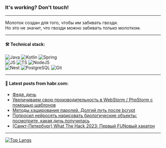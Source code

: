 ### It's working? Don't touch!

---
Молоток создан для того, чтобы им забивать гвозди. <br>
Но это не значит, что гвозди можно забивать только молотком.

---

#### 🛠️ Technical stack:

![Java](https://img.shields.io/badge/Java-informational?logo=Oracle&style=flat&logoColor=white&color=FF4500)
![Kotlin](https://img.shields.io/badge/Kotlin-informational?logo=Kotlin&style=flat&logoColor=white&color=774D97)
![Spring](https://img.shields.io/badge/SpringBoot-informational?logo=SpringBoot&style=flat&logoColor=white&color=6DB33F) <br>
![JS](https://img.shields.io/badge/JS-informational?logo=javaScript&style=flat&logoColor=black&color=F7Df1E)
![TS](https://img.shields.io/badge/TypeScript-informational?logo=typeScript&style=flat&logoColor=black&color=0667A8)
![NodeJS](https://img.shields.io/badge/NodeJS-informational?logo=node.js&style=flat&logoColor=white&color=70A760) <br>
![Nest](https://img.shields.io/badge/NestJS-informational?logo=NestJS&style=flat&logoColor=white&color=E0234E)
![PostgreSQL](https://img.shields.io/badge/PostgreSQL-informational?logo=PostgreSQL&style=flat&logoColor=white&color=DAA520)
![Git](https://img.shields.io/badge/Git-informational?logo=git&style=flat&logoColor=white&color=778899)

___

#### 💬 Latest posts from habr.com:

<!-- BLOG-POST-LIST:START -->
- [Федя, дичь](https://habr.com/ru/articles/764514/?utm_source=habrahabr&utm_medium=rss&utm_campaign=764514)
- [Увеличиваем свою производительность в WebStorm / PhpStorm c помощью шаблонов](https://habr.com/ru/articles/764510/?utm_source=habrahabr&utm_medium=rss&utm_campaign=764510)
- [Методы хэширования паролей. Долгий путь после bcrypt](https://habr.com/ru/companies/globalsign/articles/764492/?utm_source=habrahabr&utm_medium=rss&utm_campaign=764492)
- [Попросил нейросеть нарисовать биологические объекты: посмотрите, какая дичь получилась](https://habr.com/ru/articles/764486/?utm_source=habrahabr&utm_medium=rss&utm_campaign=764486)
- [&lpar;Санкт-Петербург&rpar; What The Hack 2023: Первый FUNовый хакатон](https://habr.com/ru/companies/bar/articles/764468/?utm_source=habrahabr&utm_medium=rss&utm_campaign=764468)
<!-- BLOG-POST-LIST:END -->

---
[![Top Langs](https://github-readme-stats-git-master-advtsetting-gmailcom.vercel.app/api/top-langs/?username=zloylis&langs_count=10&hide_title=false&title_color=e6edf3&size_weight=0.5&count_weight=0.5&layout=compact&hide_border=true&theme=dracula)](https://github.com/zloylis)

<!-- ![GitHub stats](https://github-readme-stats-git-master-advtsetting-gmailcom.vercel.app/api?username=zloylis&show_icons=true&hide_border=true&theme=dracula&hide_title=true&include_all_commits=true&count_private=true&hide=contribs&hide_rank=true) -->
